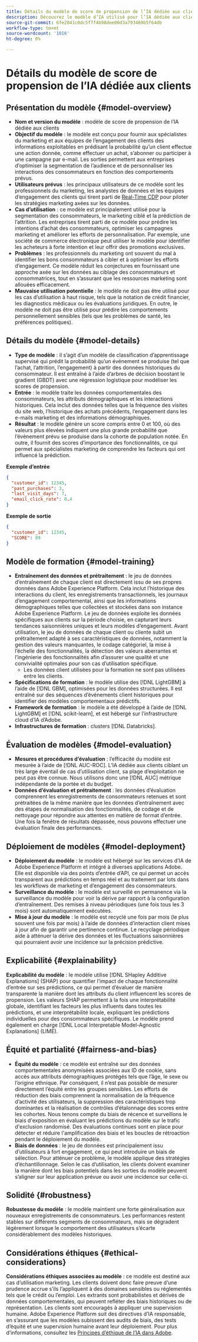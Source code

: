 ```yaml
---
title: Détails du modèle de score de propension de l’IA dédiée aux clients
description: Découvrez le modèle d’IA utilisé pour l’IA dédiée aux clients.
source-git-commit: 6fe2041c0dc5f7f4b98dee00d3a793469b5f64db
workflow-type: tm+mt
source-wordcount: '1016'
ht-degree: 0%

---
```


# Détails du modèle de score de propension de l’IA dédiée aux clients

## Présentation du modèle {#model-overview}

* **Nom et version du modèle** : modèle de score de propension de l’IA dédiée aux clients
* **Objectif du modèle** : le modèle est conçu pour fournir aux spécialistes du marketing et aux équipes de l’engagement des clients des informations exploitables en prédisant la probabilité qu’un client effectue une action donnée, comme effectuer un achat, s’abonner ou participer à une campagne par e-mail. Les sorties permettent aux entreprises d’optimiser la segmentation de l’audience et de personnaliser les interactions des consommateurs en fonction des comportements prévus.
* **Utilisateurs prévus** : les principaux utilisateurs de ce modèle sont les professionnels du marketing, les analystes de données et les équipes d’engagement des clients qui tirent parti de [Real-Time CDP](../../rtcdp/home.md) pour piloter les stratégies marketing axées sur les données.
* **Cas d’utilisation** : ce modèle est principalement utilisé pour la segmentation des consommateurs, le marketing ciblé et la prédiction de l’attrition. Les entreprises tirent parti de ce modèle pour prédire les intentions d’achat des consommateurs, optimiser les campagnes marketing et améliorer les efforts de personnalisation. Par exemple, une société de commerce électronique peut utiliser le modèle pour identifier les acheteurs à forte intention et leur offrir des promotions exclusives.
* **Problèmes** : les professionnels du marketing ont souvent du mal à identifier les bons consommateurs à cibler et à optimiser les efforts d’engagement. Ce modèle réduit les conjectures en fournissant une approche axée sur les données au ciblage des consommateurs et consommatrices, tout en s’assurant que les ressources marketing sont allouées efficacement.
* **Mauvaise utilisation potentielle** : le modèle ne doit pas être utilisé pour les cas d’utilisation à haut risque, tels que la notation de crédit financier, les diagnostics médicaux ou les évaluations juridiques. En outre, le modèle ne doit pas être utilisé pour prédire les comportements personnellement sensibles (tels que les problèmes de santé, les préférences politiques).

## Détails du modèle {#model-details}

* **Type de modèle** : il s’agit d’un modèle de classification d’apprentissage supervisé qui prédit la probabilité qu’un événement se produise (tel que l’achat, l’attrition, l’engagement) à partir des données historiques du consommateur. Il est entraîné à l’aide d’arbres de décision boostant le gradient (GBDT) avec une régression logistique pour modéliser les scores de propension.
* **Entrée** : le modèle traite les données comportementales des consommateurs, les attributs démographiques et les interactions historiques. Cela inclut des données telles que la fréquence des visites du site web, l’historique des achats précédents, l’engagement dans les e-mails marketing et des informations démographiques.
* **Résultat** : le modèle génère un score compris entre 0 et 100, où des valeurs plus élevées indiquent une plus grande probabilité que l’événement prévu se produise dans la cohorte de population notée. En outre, il fournit des scores d’importance des fonctionnalités, ce qui permet aux spécialistes marketing de comprendre les facteurs qui ont influencé la prédiction.

**Exemple d’entrée**

```json
{ 
  "customer_id": 12345, 
  "past_purchases": 3, 
  "last_visit_days": 7,
  "email_click_rate": 0.4 
}
```

**Exemple de sortie**

```json
{ 
  "customer_id": 12345,
  "SCORE": 89 
}
```

## Modèle de formation {#model-training}

* **Entraînement des données et prétraitement** : le jeu de données d’entraînement de chaque client est directement issu de ses propres données dans Adobe Experience Platform. Cela inclut l’historique des interactions du client, les enregistrements transactionnels, les journaux d’engagement comportemental, ainsi que les informations démographiques telles que collectées et stockées dans son instance Adobe Experience Platform. Le jeu de données exploite les données spécifiques aux clients sur la période choisie, en capturant leurs tendances saisonnières uniques et leurs modèles d’engagement. Avant utilisation, le jeu de données de chaque client ou cliente subit un prétraitement adapté à ses caractéristiques de données, notamment la gestion des valeurs manquantes, le codage catégoriel, la mise à l’échelle des fonctionnalités, la détection des valeurs aberrantes et l’ingénierie des fonctionnalités afin d’assurer une qualité et une convivialité optimales pour son cas d’utilisation spécifique.
   * Les données client utilisées pour la formation ne sont pas utilisées entre les clients.
* **Spécifications de formation** : le modèle utilise des [!DNL LightGBM] à l’aide de [!DNL GBM], optimisées pour les données structurées. Il est entraîné sur des séquences d’événements client historiques pour identifier des modèles comportementaux prédictifs.
* **Framework de formation** : le modèle a été développé à l’aide de [!DNL LightGBM] et [!DNL scikit-learn], et est hébergé sur l’infrastructure cloud d’IA d’Adobe.
* **Infrastructures de formation** : clusters [!DNL Databricks].

## Évaluation de modèles {#model-evaluation}

* **Mesures et procédures d’évaluation** : l’efficacité du modèle est mesurée à l’aide de [!DNL AUC-ROC]. L’IA dédiée aux clients ciblant un très large éventail de cas d’utilisation client, sa plage d’exploitation ne peut pas être connue. Nous utilisons donc une [!DNL AUC] métrique indépendante de la portée et du budget.
* **Données d’évaluation et prétraitement** : les données d’évaluation comprennent les enregistrements de consommateurs retenues et sont prétraitées de la même manière que les données d’entraînement avec des étapes de normalisation des fonctionnalités, de codage et de nettoyage pour répondre aux attentes en matière de format d’entrée. Une fois la fenêtre de résultats dépassée, nous pouvons effectuer une évaluation finale des performances.

## Déploiement de modèles {#model-deployment}

* **Déploiement du modèle** : le modèle est hébergé sur les services d’IA de Adobe Experience Platform et intégré à diverses applications Adobe. Elle est disponible via des points d’entrée d’API, ce qui permet un accès transparent aux prédictions en temps réel et au traitement par lots dans les workflows de marketing et d’engagement des consommateurs.
* **Surveillance du modèle** : le modèle est surveillé en permanence via la surveillance du modèle pour voir la dérive par rapport à la configuration d’entraînement. Des remises à niveau périodiques (une fois tous les 3 mois) sont automatiquement exécutées.
* **Mise à jour du modèle** : le modèle est recyclé une fois par mois (le plus souvent une fois par mois) à l’aide de données d’interaction client mises à jour afin de garantir une pertinence continue. Le recyclage périodique aide à atténuer la dérive des données et les fluctuations saisonnières qui pourraient avoir une incidence sur la précision prédictive.

## Explicabilité {#explainability}

**Explicabilité du modèle** : le modèle utilise [!DNL SHapley Additive Explanations] (SHAP) pour quantifier l’impact de chaque fonctionnalité d’entrée sur ses prédictions, ce qui permet d’évaluer de manière transparente la manière dont les attributs du client influencent les scores de propension. Les valeurs SHAP permettent à la fois une interprétabilité globale, identifiant les facteurs les plus influents dans toutes les prédictions, et une interprétabilité locale, expliquant les prédictions individuelles pour des consommateurs spécifiques. Le modèle prend également en charge [!DNL Local Interpretable Model-Agnostic Explanations] (LIME).

## Équité et partialité {#fairness-and-bias}

* **Équité du modèle** : ce modèle est entraîné sur des données comportementales anonymisées associées aux ID de cookie, sans accès aux attributs démographiques protégés tels que l’âge, le sexe ou l’origine ethnique. Par conséquent, il n’est pas possible de mesurer directement l’équité entre les groupes sensibles. Les efforts de réduction des biais comprennent la normalisation de la fréquence d’activité des utilisateurs, la suppression des caractéristiques trop dominantes et la réalisation de contrôles d’étalonnage des scores entre les cohortes. Nous tenons compte du biais de récence et surveillons le biais d&#39;exposition en évaluant les prédictions du modèle sur le trafic d&#39;exclusion randomisé. Des évaluations continues sont en place pour détecter et réduire l&#39;amplification des biais et les boucles de rétroaction pendant le déploiement du modèle.
* **Biais de données** : le jeu de données est principalement issu d’utilisateurs à fort engagement, ce qui peut introduire un biais de sélection. Pour atténuer ce problème, le modèle applique des stratégies d’échantillonnage. Selon le cas d’utilisation, les clients doivent examiner la manière dont les biais potentiels dans les sorties du modèle peuvent s’aligner sur leur application prévue ou avoir une incidence sur celle-ci.

## Solidité {#robustness}

**Robustesse du modèle** : le modèle maintient une forte généralisation aux nouveaux enregistrements de consommateurs. Les performances restent stables sur différents segments de consommateurs, mais se dégradent légèrement lorsque le comportement des utilisateurs s’écarte considérablement des modèles historiques.

## Considérations éthiques {#ethical-considerations}

**Considérations éthiques associées au modèle** : ce modèle est destiné aux cas d’utilisation marketing. Les clients doivent donc faire preuve d’une prudence accrue s’ils l’appliquent à des domaines sensibles ou réglementés tels que le crédit ou l’emploi. Les extrants sont probabilistes et dérivés de données comportementales, qui peuvent refléter des biais historiques ou de représentation. Les clients sont encouragés à appliquer une supervision humaine. Adobe Experience Platform suit des directives d’IA responsable, en s’assurant que les modèles subissent des audits de biais, des tests d’équité et une supervision humaine avant leur déploiement. Pour plus d’informations, consultez les [Principes d’éthique de l’IA dans Adobe](https://www.adobe.com/content/dam/cc/en/ai-ethics/pdfs/Adobe-AI-Ethics-Principles.pdf?msockid=0d85c8269eb36f0801d0ddb49fd16ebc).